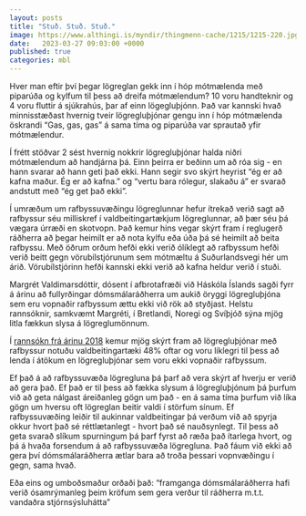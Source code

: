 ```yaml
---
layout: posts
title: "Stuð. Stuð. Stuð."
image: https://www.althingi.is/myndir/thingmenn-cache/1215/1215-220.jpg
date:   2023-03-27 09:03:00 +0000
published: true
categories: mbl
---
```

Hver man eftir því þegar lögreglan gekk inn í hóp mótmælenda með piparúða og kylfum til þess að dreifa mótmælendum? 10 voru handteknir og 4 voru fluttir á sjúkrahús, þar af einn lögegluþjónn. Það var kannski hvað minnisstæðast hvernig tveir lögregluþjónar gengu inn í hóp mótmælenda öskrandi “Gas, gas, gas” á sama tíma og piparúða var sprautað yfir mótmælendur.

Í frétt stöðvar 2 sést hvernig nokkrir lögregluþjónar halda niðri mótmælendum að handjárna þá. Einn þeirra er beðinn um að róa sig - en hann svarar að hann geti það ekki. Hann segir svo skýrt heyrist “ég er að kafna maður. Ég er að kafna.” og “vertu bara rólegur, slakaðu á” er svarað andstutt með “ég get það ekki”.

Í umræðum um rafbyssuvæðingu lögreglunnar hefur ítrekað verið sagt að rafbyssur séu milliskref í valdbeitingartækjum lögreglunnar, að þær séu þá vægara úrræði en skotvopn. Það kemur hins vegar skýrt fram í reglugerð ráðherra að þegar heimilt er að nota kylfu eða úða þá sé heimilt að beita rafbyssu. Með öðrum orðum hefði ekki verið ólíklegt að rafbyssum hefði verið beitt gegn vörubílstjórunum sem mótmæltu á Suðurlandsvegi hér um árið. Vörubílstjórinn hefði kannski ekki verið að kafna heldur verið í stuði. 

Margrét Valdimarsdóttir, dósent í afbrotafræði við Háskóla Íslands sagði fyrr á árinu að fullyrðingar dómsmálaráðherra um aukið öryggi lögregluþjóna sem eru vopnaðir rafbyssum ættu ekki við rök að styðjast. Helstu rannsóknir, samkvæmt Margréti, í Bretlandi, Noregi og Svíþjóð sýna mjög litla fækkun slysa á lögreglumönnum. 

Í [rannsókn frá árinu 2018](https://journals.sagepub.com/doi/10.1177/0093854818812918) kemur mjög skýrt fram að lögregluþjónar með rafbyssur notuðu valdbeitingartæki 48% oftar og voru líklegri til þess að lenda í átökum en lögregluþjónar sem voru ekki vopnaðir rafbyssum. 

Ef það á að rafbyssuvæða lögregluna þá þarf að vera skýrt af hverju er verið að gera það. Ef það er til þess að fækka slysum á lögregluþjónum þá þurfum við að geta nálgast áreiðanleg gögn um það - en á sama tíma þurfum við líka gögn um hversu oft lögreglan beitir valdi í störfum sínum. Ef rafbyssuvæðing leiðir til aukinnar valdbeitingar þá verðum við að spyrja okkur hvort það sé réttlætanlegt - hvort það sé nauðsynlegt. Til þess að geta svarað slíkum spurningum þá þarf fyrst að ræða það ítarlega hvort, og þá á hvaða forsendum á að rafbyssuvæða lögregluna. Það fáum við ekki að gera því dómsmálaráðherra ætlar bara að troða þessari vopnvæðingu í gegn, sama hvað.

Eða eins og umboðsmaður orðaði það: “framganga dómsmálaráðherra hafi verið ósamrýmanleg þeim kröfum sem gera verður til ráðherra m.t.t. vandaðra stjórnsýsluhátta”

